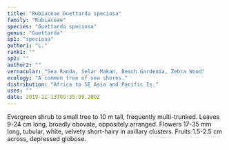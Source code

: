 ```yaml
---
title: "Rubiaceae Guettarda speciosa"
family: "Rubiaceae"
species: "Guettarda speciosa"
genus: "Guettarda"
sp1: "speciosa"
author1: "L."
rank1: ""
sp2: ""
author2: ""
vernacular: "Sea Randa, Selar Makan, Beach Gardenia, Zebra Wood"
ecology: "A common tree of sea shores."
distribution: "Africa to SE Asia and Pacific Is."
uses: ""
date: 2019-11-13T09:35:09.200Z
---
```

Evergreen shrub to small tree to 10 m tall, frequently multi-trunked. Leaves 9-24 cm long, broadly obovate, oppositely arranged. Flowers 17-35 mm long, tubular, white, velvety short-hairy in axillary clusters. Fruits 1.5-2.5 cm across, depressed globose.